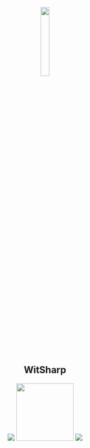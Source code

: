 <p align="center">
    <img src="https://avatars1.githubusercontent.com/u/4723433?s=280&amp;v=4" width="20%" />
    <h2 align="center">WitSharp</h2>
    <p align="center">
        <a href="https://ci.appveyor.com/project/Yucked/wit.net"><img src="https://ci.appveyor.com/api/projects/status/4waeo1bbaxih3dpy/branch/master"/></a>
  <a href="https://www.buymeacoffee.com/Yucked" target="_blank"><img src="https://www.buymeacoffee.com/assets/img/custom_images/black_img.png" width="130px"></a>
        <a href="https://discord.gg/nzYTzxD"><img src="https://img.shields.io/badge/Invite-GLITCHED-7289DA.svg?longCache=true&amp;style=flat-squarelogo=discord"/></a>                
    </p>
    
    
